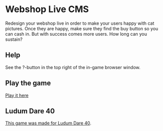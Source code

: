 Webshop Live CMS
================
Redesign your webshop live in order to make your users happy with cat pictures. Once they are happy, make sure they find the buy button so you can cash in. But with success comes more users. How long can you sustain?

Help
-------
See the ?-button in the top right of the in-game browser window.

Play the game
-------------
[Play it here](http://www.junctioneer.net/webshop-live-cms/)

Ludum Dare 40
-------------
[This game was made for Ludum Dare 40](https://ldjam.com/events/ludum-dare/40/$63724).

